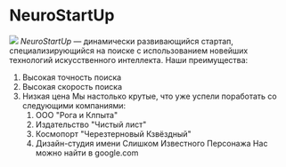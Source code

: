 # NeuroStartUp
![](https://netology-code.github.io/git-homeworks/introduction/assets/logo.png)
*NeuroStartUp* — динамически развивающийся стартап, специализирующийся на поиске с использованием новейших технологий искусственного интеллекта.
Наши преимущества:
1. Высокая точность поиска
2. Высокая скорость поиска
3. Низкая цена
   Мы настолько крутые, что уже успели поработать со следующими компаниями:
   1. ООО "Рога и Клпыта"
   2. Издательство "Чистый лист"
   3. Космопорт "Черезтерновый Кзвёздный"
   4. Дизайн-студия имени Слишком Известного Персонажа
   Нас можно найти в google.com